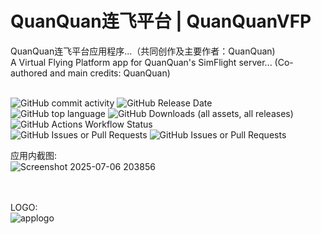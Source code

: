 # QuanQuan连飞平台 | QuanQuanVFP
QuanQuan连飞平台应用程序...（共同创作及主要作者：QuanQuan)<br>
A Virtual Flying Platform app for QuanQuan's SimFlight server... (Co-authored and main credits: QuanQuan)<br><br>

![GitHub commit activity](https://img.shields.io/github/commit-activity/w/leodenglovescode/quanquanvfp?style=for-the-badge&logo=github) ![GitHub Release Date](https://img.shields.io/github/release-date-pre/leodenglovescode/quanquanvfp?style=for-the-badge&logo=github)<br>
![GitHub top language](https://img.shields.io/github/languages/top/leodenglovescode/quanquanvfp?style=for-the-badge&logo=github)  ![GitHub Downloads (all assets, all releases)](https://img.shields.io/github/downloads/leodenglovescode/quanquanvfp/total?style=for-the-badge&logo=github)
<br>
![GitHub Actions Workflow Status](https://img.shields.io/github/actions/workflow/status/leodenglovescode/quanquanvfp/python-package.yml?style=for-the-badge&logo=github)<br>
![GitHub Issues or Pull Requests](https://img.shields.io/github/issues/leodenglovescode/quanquanvfp?style=for-the-badge&logo=github)  ![GitHub Issues or Pull Requests](https://img.shields.io/github/issues-closed/leodenglovescode/quanquanvfp?style=for-the-badge&logo=github)  






应用内截图:<br>
![Screenshot 2025-07-06 203856](https://github.com/user-attachments/assets/18d9d8cb-ea79-43b3-a607-60a6223014a5)
<br><br><br>


LOGO:<br>
![applogo](https://github.com/user-attachments/assets/f4f68344-0fdb-4388-b19e-cf6dd14d4f8f)
<br><br><br>


